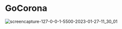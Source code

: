 # GoCorona  
![screencapture-127-0-0-1-5500-2023-01-27-11_30_01](https://user-images.githubusercontent.com/72013308/215042127-e3afebc0-ee8a-4a47-838a-9d372c026bba.png)

